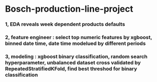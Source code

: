 # Bosch-production-line-project
### 1, EDA reveals week dependent products defaults
### 2, feature engineer : select top numeric features by xgboost, binned date time, date time modelued by different periods
### 3, modeling : xgboost binary classification, random search hyperparameter, unbalanced dataset cross validated by RepeatedStratifiedKFold, find best threshod for binary classification
